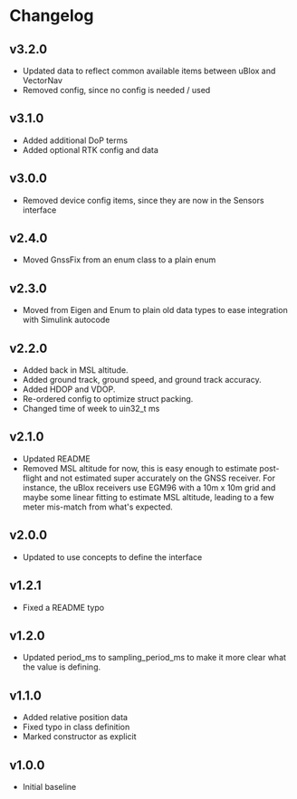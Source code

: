 # Changelog

## v3.2.0
- Updated data to reflect common available items between uBlox and VectorNav
- Removed config, since no config is needed / used

## v3.1.0
- Added additional DoP terms
- Added optional RTK config and data

## v3.0.0
- Removed device config items, since they are now in the Sensors interface

## v2.4.0
- Moved GnssFix from an enum class to a plain enum

## v2.3.0
- Moved from Eigen and Enum to plain old data types to ease integration with Simulink autocode

## v2.2.0
- Added back in MSL altitude.
- Added ground track, ground speed, and ground track accuracy.
- Added HDOP and VDOP.
- Re-ordered config to optimize struct packing.
- Changed time of week to uin32_t ms

## v2.1.0
- Updated README
- Removed MSL altitude for now, this is easy enough to estimate post-flight and not estimated super accurately on the GNSS receiver. For instance, the uBlox receivers use EGM96 with a 10m x 10m grid and maybe some linear fitting to estimate MSL altitude, leading to a few meter mis-match from what's expected.

## v2.0.0
- Updated to use concepts to define the interface

## v1.2.1
- Fixed a README typo

## v1.2.0
- Updated period_ms to sampling_period_ms to make it more clear what the value is defining.

## v1.1.0
- Added relative position data
- Fixed typo in class definition
- Marked constructor as explicit

## v1.0.0
- Initial baseline
